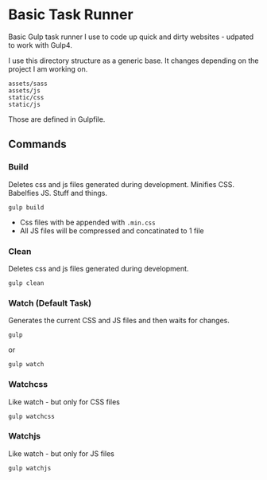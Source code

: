 # Basic Task Runner

Basic Gulp task runner I use to code up quick and dirty websites - udpated to work with Gulp4.

I use this directory structure as a generic base. It changes depending on the project I am working on.

```
assets/sass
assets/js
static/css
static/js
```

Those are defined in Gulpfile.

## Commands

### Build

Deletes css and js files generated during development.
Minifies CSS.
Babelfies JS.
Stuff and things.

```
gulp build
```

- Css files with be appended with `.min.css`
- All JS files will be compressed and concatinated to 1 file

### Clean

Deletes css and js files generated during development.

```
gulp clean
```

### Watch (Default Task)

Generates the current CSS and JS files and then waits for changes.

```
gulp
```

or

```
gulp watch
```

### Watchcss

Like watch - but only for CSS files

```
gulp watchcss
```

### Watchjs

Like watch - but only for JS files

```
gulp watchjs
```
